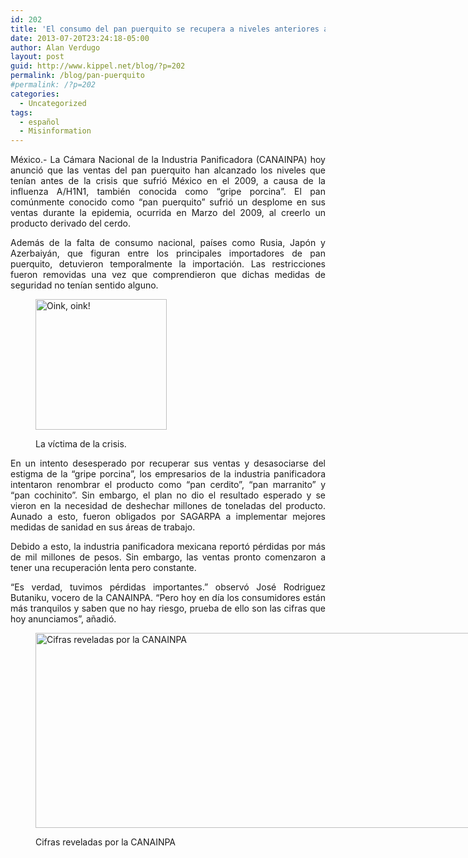 ```yaml
---
id: 202
title: 'El consumo del pan puerquito se recupera a niveles anteriores a la gripe porcina del 2009'
date: 2013-07-20T23:24:18-05:00
author: Alan Verdugo
layout: post
guid: http://www.kippel.net/blog/?p=202
permalink: /blog/pan-puerquito
#permalink: /?p=202
categories:
  - Uncategorized
tags:
  - español
  - Misinformation
---
```

<p style="text-align: justify;">
  México.- La Cámara Nacional de la Industria Panificadora (CANAINPA) hoy anunció que las ventas del pan puerquito han alcanzado los niveles que tenían antes de la crisis que sufrió México en el 2009, a causa de la influenza A/H1N1, también conocida como &#8220;gripe porcina&#8221;. El pan comúnmente conocido como &#8220;pan puerquito&#8221; sufrió un desplome en sus ventas durante la epidemia, ocurrida en Marzo del 2009, al creerlo un producto derivado del cerdo.
</p>

<p style="text-align: justify;">
  Además de la falta de consumo nacional, países como Rusia, Japón y Azerbaiyán, que figuran entre los principales importadores de pan puerquito, detuvieron temporalmente la importación. Las restricciones fueron removidas una vez que comprendieron que dichas medidas de seguridad no tenían sentido alguno.
</p><figure id="attachment_204" aria-describedby="caption-attachment-204" style="width: 210px" class="wp-caption aligncenter">

<img class="size-full wp-image-204" alt="Oink, oink!" src="https://github.com/alanverdugo/alanverdugo.github.io/tree/master/wp-content/uploads/2013/07/Puerquito.jpg" width="210" height="209" /><figcaption id="caption-attachment-204" class="wp-caption-text">La víctima de la crisis.</figcaption></figure> 

<p style="text-align: justify;">
  En un intento desesperado por recuperar sus ventas y desasociarse del estigma de la &#8220;gripe porcina&#8221;, los empresarios de la industria panificadora intentaron renombrar el producto como &#8220;pan cerdito&#8221;, &#8220;pan marranito&#8221; y &#8220;pan cochinito&#8221;. Sin embargo, el plan no dio el resultado esperado y se vieron en la necesidad de deshechar millones de toneladas del producto. Aunado a esto, fueron obligados por SAGARPA a implementar mejores medidas de sanidad en sus áreas de trabajo.
</p>

<p style="text-align: justify;">
  Debido a esto, la industria panificadora mexicana reportó pérdidas por más de mil millones de pesos. Sin embargo, las ventas pronto comenzaron a tener una recuperación lenta pero constante.
</p>

<p style="text-align: justify;">
  &#8220;Es verdad, tuvimos pérdidas importantes.&#8221; observó José Rodriguez Butaniku, vocero de la CANAINPA. &#8220;Pero hoy en día los consumidores están más tranquilos y saben que no hay riesgo, prueba de ello son las cifras que hoy anunciamos&#8221;, añadió.
</p><figure id="attachment_203" aria-describedby="caption-attachment-203" style="width: 979px" class="wp-caption aligncenter">

<img class="size-full wp-image-203" alt="Cifras reveladas por la CANAINPA" src="https://github.com/alanverdugo/alanverdugo.github.io/tree/master/wp-content/uploads/2013/07/pan.png" width="979" height="312" /><figcaption id="caption-attachment-203" class="wp-caption-text">Cifras reveladas por la CANAINPA</figcaption></figure>
